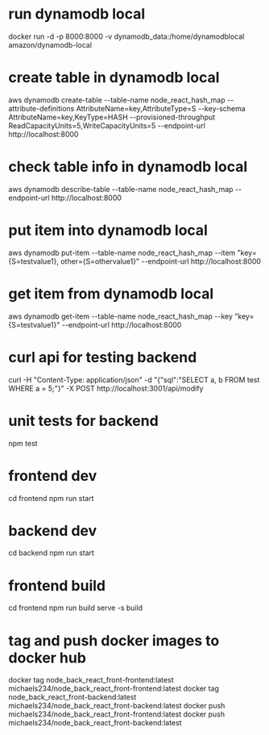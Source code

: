 # run dynamodb local
docker run -d -p 8000:8000 -v dynamodb_data:/home/dynamodblocal amazon/dynamodb-local

# create table in dynamodb local
aws dynamodb create-table --table-name node_react_hash_map --attribute-definitions AttributeName=key,AttributeType=S --key-schema AttributeName=key,KeyType=HASH --provisioned-throughput ReadCapacityUnits=5,WriteCapacityUnits=5 --endpoint-url http://localhost:8000

# check table info in dynamodb local
aws dynamodb describe-table --table-name node_react_hash_map --endpoint-url http://localhost:8000

# put item into dynamodb local
aws dynamodb put-item --table-name node_react_hash_map --item "key={S=testvalue1}, other={S=othervalue1}" --endpoint-url http://localhost:8000

# get item from dynamodb local
aws dynamodb get-item --table-name node_react_hash_map --key "key={S=testvalue1}" --endpoint-url http://localhost:8000

# curl api for testing backend
curl -H "Content-Type: application/json" -d "{\"sql\":\"SELECT a, b FROM test WHERE a = 5;\"}" -X POST http://localhost:3001/api/modify

# unit tests for backend
npm test

# frontend dev
cd frontend
npm run start

# backend dev
cd backend
npm run start

# frontend build
cd frontend
npm run build
serve -s build

# tag and push docker images to docker hub
docker tag node_back_react_front-frontend:latest michaels234/node_back_react_front-frontend:latest
docker tag node_back_react_front-backend:latest michaels234/node_back_react_front-backend:latest
docker push michaels234/node_back_react_front-frontend:latest
docker push michaels234/node_back_react_front-backend:latest